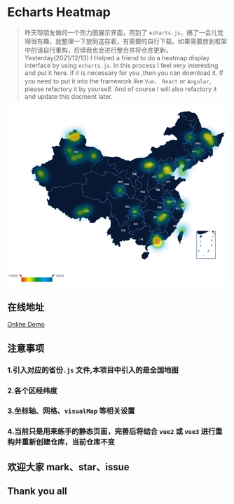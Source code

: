# Echarts Heatmap

> 昨天帮朋友做的一个热力图展示界面，用到了 `echarts.js`，搞了一会儿觉得很有趣，就整理一下放到这存着，有需要的自行下载。如果需要放到框架中的请自行重构，后续我也会进行整合并将仓库更新。
Yesterday(2021/12/13) I Helped a friend to do a heatmap display interface by using `echarts.js`. In this process I feel very interesting and put it here. if it is necessary for you ,then you can download it. If you need to put it into the framework like `Vue`、 `React` or  `Angular`, please refactory it by yourself. And of course I will also refactory it and update this docment later.

![HeatMap](./assets/images/demo_pic.jpg)

## 在线地址

[Online Demo](http://120.78.207.151/heatmap/)

## 注意事项

### 1.引入对应的省份`.js` 文件,本项目中引入的是全国地图

### 2.各个区经纬度

### 3.坐标轴、网格、`visualMap` 等相关设置

### 4.当前只是用来练手的静态页面，完善后将结合 `vue2` 或 `vue3` 进行重构并重新创建仓库，当前仓库不变

## 欢迎大家 mark、star、issue

## Thank you all
